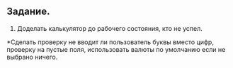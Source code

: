 ## Задание. 

1. Доделать калькулятор до рабочего состояния, кто не успел.

*Сделать проверку не вводит ли пользователь буквы вместо цифр,
проверку на пустые поля, использовать валюты по умолчанию если не выбрано ничего.
